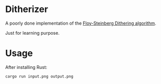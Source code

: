 # Ditherizer

A poorly done implementation of the [Floy-Steinberg Dithering algorithm](https://en.wikipedia.org/wiki/Floyd%E2%80%93Steinberg_dithering).

Just for learning purpose.

# Usage

After installing Rust:

`cargo run input.png output.png`
